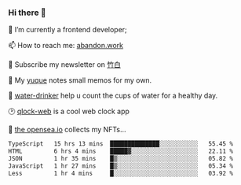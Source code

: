 ### Hi there 👋

<!--
**Alfxjx/Alfxjx** is a ✨ _special_ ✨ repository because its `README.md` (this file) appears on your GitHub profile.

Here are some ideas to get you started:

- 🔭 I’m currently working on ...
- 🌱 I’m currently learning ...
- 👯 I’m looking to collaborate on ...
- 🤔 I’m looking for help with ...
- 💬 Ask me about ...
- 📫 How to reach me: ...
- 😄 Pronouns: ...
- ⚡ Fun fact: ...
-->
🔭  I’m currently a frontend developer;

📫  How to reach me: [abandon.work](https://www.abandon.work/)

🎉  Subscribe my newsletter on [竹白](https://alfxjx.zhubai.love/)

🌱  My [yuque](https://www.yuque.com/alfxjx) notes small memos for my own.

🥤  [water-drinker](https://weldingboys.vercel.app/water) help u count the cups of water for a healthy day.

🕑  [qlock-web](https://qlock-web.vercel.app) is a cool web clock app

🌊  [the opensea.io](https://opensea.io/assets/0x495f947276749ce646f68ac8c248420045cb7b5e/29433830147332339639115006737701029562687338063458078299874716625823015632897) collects my NFTs...

<!--START_SECTION:waka-->

```txt
TypeScript   15 hrs 13 mins  ██████████████░░░░░░░░░░░   55.45 %
HTML         6 hrs 4 mins    █████▓░░░░░░░░░░░░░░░░░░░   22.11 %
JSON         1 hr 35 mins    █▒░░░░░░░░░░░░░░░░░░░░░░░   05.82 %
JavaScript   1 hr 27 mins    █▒░░░░░░░░░░░░░░░░░░░░░░░   05.34 %
Less         1 hr 4 mins     █░░░░░░░░░░░░░░░░░░░░░░░░   03.92 %
```

<!--END_SECTION:waka-->

